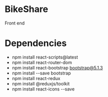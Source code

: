 # BikeShare
Front end

# Dependencies
- npm install react-scripts@latest
- npm install react-router-dom
- npm install react-bootstrap bootstrap@5.1.3
- npm install --save bootstrap
- npm install react-redux
- npm install @reduxjs/toolkit
- npm install react-icons --save
